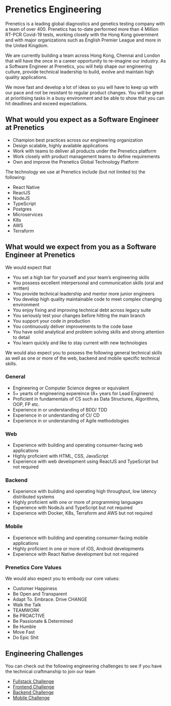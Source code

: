 # Prenetics Engineering

Prenetics is a leading global diagnostics and genetics testing company with a team of over 400. Prenetics has to-date performed more than 4 Million RT-PCR Covid-19 tests, working closely with the Hong Kong government and with major organizations such as English Premier League and more in the United Kingdom.

We are currently building a team across Hong Kong, Chennai and London that will have the once in a career opportunity to re-imagine our industry. As a Software Engineer at Prenetics, you will help shape our engineering culture, provide technical leadership to build, evolve and maintain high quality applications. 

We move fast and develop a lot of ideas so you will have to keep up with our pace and not be resistant to regular product changes. You will be great at prioritising tasks in a busy environment and be able to show that you can hit deadlines and exceed expectations.

## What would you expect as a Software Engineer at Prenetics
* Champion best practices across our engineering organization
* Design scalable, highly available applications
* Work with teams to deliver all products under the Prenetics platform
* Work closely with product management teams to define requirements
* Own and improve the Prenetics Global Technology Platform

The technology we use at Prenetics include (but not limited to) the following: 
* React Native
* ReactJS
* NodeJS
* TypeScript
* Postgres
* Microservices
* K8s
* AWS
* Terraform
 
## What would we expect from you as a Software Engineer at Prenetics

We would expect that 
* You set a high bar for yourself and your team’s engineering skills
* You possess excellent interpersonal and communication skills (oral and written)
* You provide technical leadership and mentor more junior engineers
* You develop high quality maintainable code to meet complex changing environment
* You enjoy fixing and improving technical debt across legacy suite
* You seriously test your changes before hitting the main branch
* You support your code in production
* You continuously deliver improvements to the code base
* You have solid analytical and problem solving skills and strong attention to detail
* You learn quickly and like to stay current with new technologies
  
We would also expect you to possess the following general technical skills as well as one or more of the web, backend and mobile specific technical skills.
### General
* Engineering or Computer Science degree or equivalent
* 5+ yearts of engineering expereince (8+ years for Lead Engineers)
* Proficient in fundamentals of CS such as Data Structures, Algorithms, OOP, FP etc.
* Experience in or understanding of BDD/ TDD
* Experience in or understanding of CI/ CD
* Experience in or understanding of Agile methodologies

### Web
* Experience with building and operating consumer-facing web applications
* Highly proficient with HTML, CSS, JavaScript
* Experience with web development using ReactJS and TypeScript but not required
 
### Backend
* Experience with building and operating high throughput, low latency distributed systems
* Highly proficient with one or more of programming languages
* Experience with NodeJs and TypeScript but not required
* Experience with Docker, K8s, Terraform and AWS but not required
 
### Mobile
* Experience with building and operating consumer-facing mobile applications
* Highly proficient in one or more of iOS, Android developments
* Experience with React Native development but not required

### Prenetics Core Values
We would also expect you to embody our core values:
* Customer Happiness
* Be Open and Transparent
* Adapt To. Embrace. Drive CHANGE
* Walk the Talk
* TEAMWORK
* Be PROACTIVE
* Be Passionate & Determined
* Be Humble
* Move Fast
* Do Epic Shit 

## Engineering Challenges
You can check out the following engineering challenges to see if you have the technical craftmanship to join our team 

* [Fullstack Challenge](fullstack.md)
* [Frontend Challenge](frontend.md)
* [Backend Challenge](backend.md)
* [Mobile Challenge](mobile.md)
